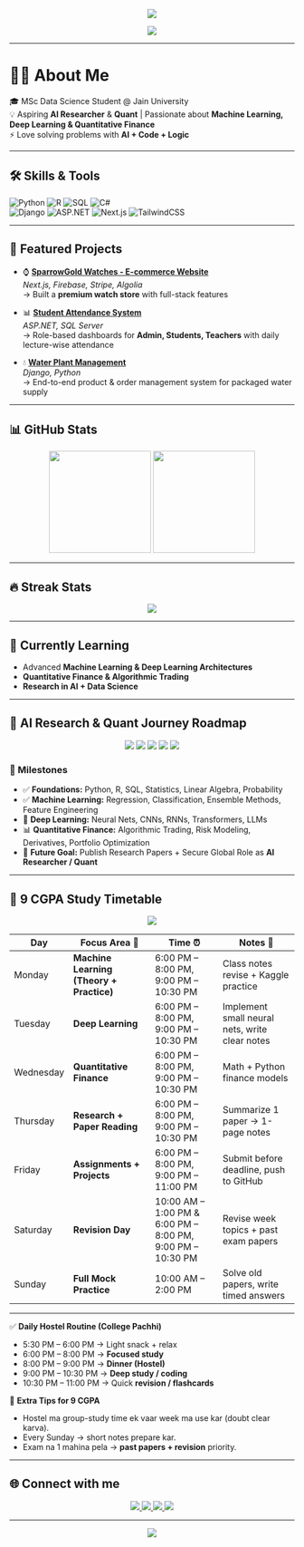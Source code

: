 <!-- Stylish Banner -->
<p align="center">
  <img src="https://capsule-render.vercel.app/api?type=waving&color=0:141E30,100:58A6FF&height=200&section=header&text=Maulik%20Chothani&fontSize=50&fontColor=E6EDF3&animation=fadeIn&fontAlignY=35&font=Poppins"/>
</p>

<!-- Animated Typing Effect -->
<p align="center">
  <img src="https://readme-typing-svg.herokuapp.com?font=Poppins&size=24&duration=4000&pause=1000&color=58A6FF&center=true&vCenter=true&width=700&lines=👋+Hi,+I'm+Maulik+Chothani;MSc+Data+Science+Student;Aspiring+AI+Researcher+%7C+Quant;Passionate+about+ML,+DL,+Finance" />
</p>

---

# 👨‍💻 About Me  
🎓 MSc Data Science Student @ Jain University  
💡 Aspiring **AI Researcher** & **Quant** | Passionate about **Machine Learning, Deep Learning & Quantitative Finance**  
⚡ Love solving problems with **AI + Code + Logic**  

---

## 🛠️ Skills & Tools
<p align="center">
  
![Python](https://img.shields.io/badge/-Python-3776AB?style=for-the-badge&logo=python&logoColor=white)
![R](https://img.shields.io/badge/-R-276DC3?style=for-the-badge&logo=r&logoColor=white)
![SQL](https://img.shields.io/badge/-SQL-4479A1?style=for-the-badge&logo=postgresql&logoColor=white)
![C#](https://img.shields.io/badge/-C%23-239120?style=for-the-badge&logo=c-sharp&logoColor=white)  
![Django](https://img.shields.io/badge/-Django-092E20?style=for-the-badge&logo=django&logoColor=white)
![ASP.NET](https://img.shields.io/badge/-ASP.NET-5C2D91?style=for-the-badge&logo=.net&logoColor=white)
![Next.js](https://img.shields.io/badge/-Next.js-000000?style=for-the-badge&logo=next.js&logoColor=white)
![TailwindCSS](https://img.shields.io/badge/-TailwindCSS-38B2AC?style=for-the-badge&logo=tailwind-css&logoColor=white)

</p>

---

## 📂 Featured Projects  

- ⌚ **[SparrowGold Watches - E-commerce Website](#)**  
   *Next.js, Firebase, Stripe, Algolia*  
   → Built a **premium watch store** with full-stack features  

- 📊 **[Student Attendance System](#)**  
   *ASP.NET, SQL Server*  
   → Role-based dashboards for **Admin, Students, Teachers** with daily lecture-wise attendance  

- 💧 **[Water Plant Management](#)**  
   *Django, Python*  
   → End-to-end product & order management system for packaged water supply  

---

## 📊 GitHub Stats
<p align="center">
  <img src="https://github-readme-stats.vercel.app/api?username=maulikcmr05&show_icons=true&theme=transparent&bg_color=0,141E30,243B55&title_color=58A6FF&text_color=E6EDF3" height="180px"/>
  <img src="https://github-readme-stats.vercel.app/api/top-langs/?username=maulikcmr05&layout=compact&theme=transparent&bg_color=0,141E30,243B55&title_color=58A6FF&text_color=E6EDF3" height="180px"/>
</p>

---

## 🔥 Streak Stats
<p align="center">
  <img src="https://streak-stats.demolab.com?user=maulikcmr05&theme=dark&background=141E30&ring=58A6FF&fire=FF4500&currStreakLabel=E6EDF3" />
</p>

---

## 🌱 Currently Learning  
- Advanced **Machine Learning & Deep Learning Architectures**  
- **Quantitative Finance & Algorithmic Trading**  
- **Research in AI + Data Science**  

---

## 🧭 AI Research & Quant Journey Roadmap  

<p align="center">
  <img src="https://img.shields.io/badge/Phase-1%20%7C%20Foundations-243B55?style=for-the-badge&logo=python&logoColor=white"/>
  <img src="https://img.shields.io/badge/Phase-2%20%7C%20Machine%20Learning-0D1117?style=for-the-badge&logo=scikit-learn&logoColor=white"/>
  <img src="https://img.shields.io/badge/Phase-3%20%7C%20Deep%20Learning-243B55?style=for-the-badge&logo=pytorch&logoColor=white"/>
  <img src="https://img.shields.io/badge/Phase-4%20%7C%20Quantitative%20Finance-0D1117?style=for-the-badge&logo=quantconnect&logoColor=white"/>
  <img src="https://img.shields.io/badge/Phase-5%20%7C%20AI%20Researcher-243B55?style=for-the-badge&logo=openai&logoColor=white"/>
</p>

### 📌 Milestones  
- ✅ **Foundations:** Python, R, SQL, Statistics, Linear Algebra, Probability  
- ✅ **Machine Learning:** Regression, Classification, Ensemble Methods, Feature Engineering  
- 🚀 **Deep Learning:** Neural Nets, CNNs, RNNs, Transformers, LLMs  
- 📊 **Quantitative Finance:** Algorithmic Trading, Risk Modeling, Derivatives, Portfolio Optimization  
- 🎯 **Future Goal:** Publish Research Papers + Secure Global Role as **AI Researcher / Quant**  

------

## 🎯 9 CGPA Study Timetable  

<p align="center">
  <img src="https://img.shields.io/badge/Target-CGPA%209.0%2B-FFD700?style=for-the-badge&logo=target&logoColor=black" />
</p>

| Day       | Focus Area 🚀 | Time ⏰ | Notes 📌 |
|-----------|--------------|---------|----------|
| Monday    | **Machine Learning (Theory + Practice)** | 6:00 PM – 8:00 PM, 9:00 PM – 10:30 PM | Class notes revise + Kaggle practice |
| Tuesday   | **Deep Learning** | 6:00 PM – 8:00 PM, 9:00 PM – 10:30 PM | Implement small neural nets, write clear notes |
| Wednesday | **Quantitative Finance** | 6:00 PM – 8:00 PM, 9:00 PM – 10:30 PM | Math + Python finance models |
| Thursday  | **Research + Paper Reading** | 6:00 PM – 8:00 PM, 9:00 PM – 10:30 PM | Summarize 1 paper → 1-page notes |
| Friday    | **Assignments + Projects** | 6:00 PM – 8:00 PM, 9:00 PM – 11:00 PM | Submit before deadline, push to GitHub |
| Saturday  | **Revision Day** | 10:00 AM – 1:00 PM & 6:00 PM – 8:00 PM, 9:00 PM – 10:30 PM | Revise week topics + past exam papers |
| Sunday    | **Full Mock Practice** | 10:00 AM – 2:00 PM | Solve old papers, write timed answers |

---

✅ **Daily Hostel Routine (College Pachhi)**  
- 5:30 PM – 6:00 PM → Light snack + relax  
- 6:00 PM – 8:00 PM → **Focused study**  
- 8:00 PM – 9:00 PM → **Dinner (Hostel)**  
- 9:00 PM – 10:30 PM → **Deep study / coding**  
- 10:30 PM – 11:00 PM → Quick **revision / flashcards**  

📌 **Extra Tips for 9 CGPA**  
- Hostel ma group-study time ek vaar week ma use kar (doubt clear karva).  
- Every Sunday → short notes prepare kar.  
- Exam na 1 mahina pela → **past papers + revision** priority.  

---

## 🌐 Connect with me  
<p align="center">
  <a href="https://www.linkedin.com/in/maulik-chothani-aa82a5345" target="_blank">
    <img src="https://img.shields.io/badge/LinkedIn-0077B5?style=for-the-badge&logo=linkedin&logoColor=white"/>
  </a>
  <a href="mailto:maulikcmr05@gmail.com">
    <img src="https://img.shields.io/badge/Gmail-D14836?style=for-the-badge&logo=gmail&logoColor=white"/>
  </a>
  <a href="https://github.com/maulikcmr05">
    <img src="https://img.shields.io/badge/GitHub-100000?style=for-the-badge&logo=github&logoColor=white"/>
  </a>
  <a href="#">
    <img src="https://img.shields.io/badge/Portfolio-000000?style=for-the-badge&logo=vercel&logoColor=white"/>
  </a>
</p>

---

<!-- Footer Banner -->
<p align="center">
  <img src="https://capsule-render.vercel.app/api?type=waving&color=0:58A6FF,100:141E30&height=120&section=footer"/>
</p>
